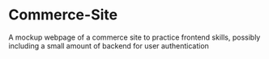 # Commerce-Site
A mockup webpage of a commerce site to practice frontend skills, possibly including a small amount of backend for user authentication
